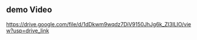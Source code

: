 ## demo Video
https://drive.google.com/file/d/1dDkwm9wqdz7DiV9150JhJg6k_ZI3ILIO/view?usp=drive_link
